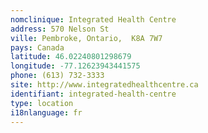 ```yaml
---
nomclinique: Integrated Health Centre
address: 570 Nelson St
ville: Pembroke, Ontario,  K8A 7W7
pays: Canada
latitude: 46.02240801298679
longitude: -77.12623943441575
phone: (613) 732-3333
site: http://www.integratedhealthcentre.ca
identifiant: integrated-health-centre
type: location
i18nlanguage: fr
---
```

